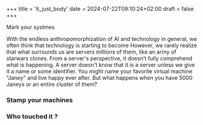 +++
title = 'it_just_body'
date = 2024-07-22T09:10:24+02:00
draft = false
+++

    
Mark your systmes


With the endless anthropomorphization of AI and technology in general, we often think that technology is starting to become
However, we rarely realize that what surrounds us are servers millions of them, like an army of starwars clones.
From a server's perspective, it doesn’t fully comprehend what is happening.
A server doesn't know that it is a server unless we give it a name or some identifier.
You might name your favorite virtual machine "Janey" and live happy ever after.
But what happens when you have 5000 Janeys or an entire cluster of them?

### Stamp your machines



### Who touched it ?



